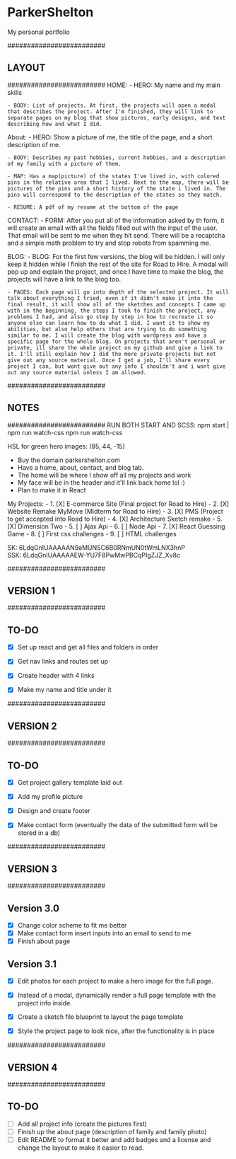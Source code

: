 # ParkerShelton
My personal portfolio




#########################
##       LAYOUT        ##
#########################
  HOME:
    - HERO: My name and my main skills

    - BODY: List of projects. At first, the projects will open a modal that describes the project. After I'm finished, they will link to separate pages on my blog that show pictures, early designs, and text describing how and what I did.

  About:
    - HERO: Show a picture of me, the title of the page, and a short description of me.

    - BODY: Describes my past hobbies, current hobbies, and a description of my family with a picture of them.

    - MAP: Has a map(picture) of the states I've lived in, with colored pins in the relative area that I lived. Next to the map, there will be pictures of the pins and a short history of the state i lived in. The pins will correspond to the description of the states so they match.

    - RESUME: A pdf of my resume at the bottom of the page

  CONTACT:
    - FORM: After you put all of the information asked by th form, it will create an email with all the fields filled out with the input of the user. That email will be sent to me when they hit send. There will be a recaptcha and a simple math problem to try and stop robots from spamming me.

  BLOG: 
    - BLOG: For the first few versions, the blog will be hidden. I will only keep it hidden while I finish the rest of the site for Road to Hire. A modal will pop up and explain the project, and once I have time to make the blog, the projects will have a link to the blog too.

    - PAGES: Each page will go into depth of the selected project. It will talk about everything I tried, even if it didn't make it into the final result, it will show all of the sketches and concepts I came up with in the beginning, the steps I took to finish the project, any problems I had, and also go step by step in how to recreate it so anyone else can learn how to do what I did. I want it to show my abilities, but also help others that are trying to do something similar to me. I will create the blog with wordpress and have a specific page for the whole blog. On projects that aren't personal or private, ill share the whole project on my github and give a link to it. I'll still explain how I did the more private projects but not give out any source material. Once I get a job, I'll share every project I can, but wont give out any info I shouldn't and i wont give out any source material unless I am allowed.



#########################
##        NOTES        ##
#########################
  RUN BOTH START AND SCSS: npm start | npm run watch-css
  npm run watch-css

  HSL for green hero images: (85, 44, -15)

  - Buy the domain parkershelton.com
  - Have a home, about, contact, and blog tab.
  - The home will be where I show off all my projects and work
  - My face will be in the header and it'll link back home lol :)
  - Plan to make it in React

  My Projects:
    - 1. [X] E-commerce Site (Final project for Road to Hire) 
    - 2. [X] Website Remake MyMove (Midterm for Road to Hire)
    - 3. [X] PMS (Project to get accepted into Road to Hire)
    - 4. [X] Architecture Sketch remake
    - 5. [X] Dimension Two
    - 5. [ ] Ajax Api
    - 6. [ ] Node Api
    - 7. [X] React Guessing Game
    - 8. [ ] First css challenges
    - 9. [ ] HTML challenges
    <!-- - 4. Avalanche (WIP, Game) 
    - 5. Remember (WIP, App)
    - 6. Aphonic (WIP, Album) -->

SK: 6LdqGnIUAAAAAN9aMUNSC6B0RNmUN0tWmLNX3hnP  
SSK: 6LdqGnIUAAAAAEW-YU7F8PwMwPBCqPIgZJZ_Xv8c


#########################
##      VERSION 1      ##
#########################

## TO-DO ##
  - [X] Set up react and get all files and folders in order
  - [X] Get nav links and routes set up
  - [X] Create header with 4 links
  - [X] Make my name and title under it


#########################
##      VERSION 2      ##
#########################

## TO-DO ##
  - [X] Get project gallery template laid out
  - [X] Add my profile picture
  - [X] Design and create footer
  - [X] Make contact form (eventually the data of the submitted form will be stored in a db)


#########################
##      VERSION 3      ##
#########################

## Version 3.0 ##
  - [X] Change color scheme to fit me better
  - [X] Make contact form insert inputs into an email to send to me
  - [X] Finish about page

## Version 3.1 ##
  - [X] Edit photos for each project to make a hero image for the full page.
  - [X] Instead of a modal, dynamically render a full page template with the project info inside.
  - [X] Create a sketch file blueprint to layout the page template
  - [X] Style the project page to look nice, after the functionality is in place


#########################
##      VERSION 4      ##
#########################

## TO-DO ##
  - [ ] Add all project info (create the pictures first)
  - [ ] Finish up the about page (description of family and family photo)
  - [ ] Edit README to format it better and add badges and a license and change the layout to make it easier to read.
